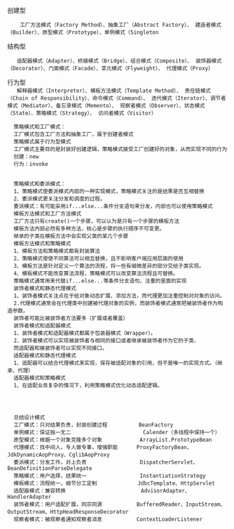 
   创建型 

`    工厂方法模式（Factory Method）、抽象工厂（Abstract Factory）、
                       建造者模式（Builder）、原型模式（Prototype）、单例模式（Singleton`
                       
   结构型  
         
`   适配器模式（Adapter）、桥接模式（Bridge）、组合模式（Composite）、
                   装饰器模式（Decorator）、门面模式（Facade）、享元模式（Flyweight）、
                   代理模式（Proxy）`
  
   行为型          
`   解释器模式（Interpreter）、模板方法模式（Template Method）、
                  责任链模式（Chain of Responsibility）、命令模式（Command）、
                  迭代模式（Iterator）、调节者模式（Mediator）、备忘录模式（Memento）、
                  观察者模式（Observer）、状态模式（State）、策略模式（Strategy）、
                  访问者模式（Visitor）`
                  
                  
                  
                  
                  
      策略模式和工厂模式：
      工厂模式包含工厂方法和抽象工厂，属于创建者模式
      策略模式属于行为型模式
      工厂模式主要目的是封装好创建逻辑，策略模式接受工厂创建好的对象，从而实现不同的行为
      创建：new
      行为：invoke
      
      
      策略模式和委派模式：
      1、策略模式使委派模式内部的一种实现模式，策略模式关注的是结果是否互相替换
      2、委派模式更关注分发和调度的过程。
      委派模式：有可能采用if...else...条件分支语句来分发，内部也可以使用策略模式
      模板方法模式和工厂方法模式
      工厂方法只有create()一个步骤，可以认为是只有一个步骤的模板方法
      模板方法内部必然有多种方法，核心是步骤的执行顺序不可变更。
      继承的子类在模板方法中会实现父类的某几个步骤
      模板方法模式和策略模式
      1、模板方法和策略模式都有封装算法
      2、策略模式使使不同算法可以相互替换，且不影响客户端应用层面的使用
      3、模板方法是针对定义一个算法的流程，将一些有细微差异的部分交给子类实现。
      4、模板模式不能改变算法流程，策略模式可以改变算法流程且可替换。
      策略模式通常用来代替if...else...等条件分支语句，注重的里面的实现
      装饰者模式和静态代理模式
      1、装饰者模式关注点在于给对象动态扩展、添加方法，而代理更加注重控制对对象的访问。
      2.代理模式通常会在代理类中创建被代理对象的实例，而装饰者模式通常把被装饰者作为构造参数。
      装饰者可能比被装饰者方法要多（扩展或者覆盖）
      装饰者模式和适配器模式
      1、装饰者模式和适配器模式都属于包装器模式（Wrapper）。
      2、装饰者模式可以实现被装饰者与相同的接口或者继承被装饰者作为它的子类，
      而适配器和被装饰者可以实现不同接口。
      适配器模式和静态代理模式
      1、适配器可以结合代理模式来实现，保存被适配对象的引用，但不是唯一的实现方式。（继承、代理）
      适配器模式和策略模式
      1、在适配业务复杂的情况下，利用策略模式优化动态适配逻辑。
      
      
      
      
      总结设计模式
      工厂模式：只对结果负责，封装创建过程          BeanFactory
      单例模式：保证独一无二                       Calender（多线程中保持一个）
      原型模式：根据一个对象克隆多个对象            ArrayList.PrototypeBean
      代理模式：找中间人，专人做专事，增强职能      ProxyFactoryBean、JdkDynamicAopProxy、CglibAopProxy
      委派模式：分发工作，对上负责                 DispatcherServlet、BeanDefinitionParseDelegate
      策略模式：用户选择，结果统一                 InstantiationStrategy
      模板模式：流程统一，细节分工定制             JdbcTemplate、HttpServlet
      适配器模式：兼容转换                        AdvisorAdapter、HandlerAdapter
      装饰者模式：用户适配扩展，同宗同源           BufferedReader、InputStream、OutputStream、HttpHeadResponseDecorator
      观察者模式：被观察者通知观察者消息           ContextLoaderListener
     